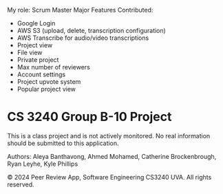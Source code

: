 My role: Scrum Master
Major Features Contributed:
* Google Login
* AWS S3 (upload, delete, transcription configuration)
* AWS Transcribe for audio/video transcriptions
* Project view
* File view
* Private project
* Max number of reviewers
* Account settings
* Project upvote system
* Popular project view

# CS 3240 Group B-10 Project
This is a class project and is not actively monitored. No real information should be submitted to this application.

Authors: Aleya Banthavong, Ahmed Mohamed, Catherine Brockenbrough, Ryan Leyhe, Kyle Phillips

© 2024 Peer Review App, Software Engineering CS3240 UVA. All rights reserved.




